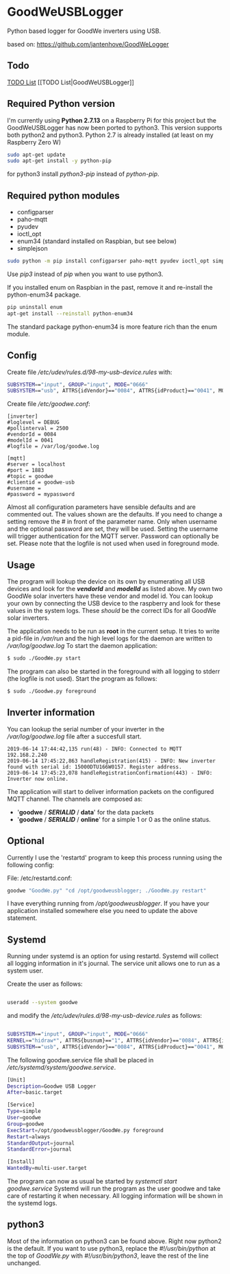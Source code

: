 # GoodWeUSBLogger
Python based logger for GoodWe inverters using USB.

based on: https://github.com/jantenhove/GoodWeLogger

## Todo ##
[TODO List](GoodWeUSBLogger)
[[TODO List|GoodWeUSBLogger]]

## Required Python version

I'm currently using **Python 2.7.13** on a Raspberry Pi for this project but the GoodWeUSBLogger has now been ported to python3. This version 
supports both python2 and python3.
Python 2.7 is already installed (at least on my Raspberry Zero W)

```bash
sudo apt-get update
sudo apt-get install -y python-pip
```
for python3 install _python3-pip_ instead of _python-pip_.

## Required python modules

* configparser
* paho-mqtt
* pyudev
* ioctl_opt
* enum34 (standard installed on Raspbian, but see below)
* simplejson

```bash
sudo python -m pip install configparser paho-mqtt pyudev ioctl_opt simplejson
```
Use _pip3_ instead of _pip_ when you want to use python3.

If you installed enum on Raspbian in the past, remove it and re-install the python-enum34 package.
```bash
pip uninstall enum
apt-get install --reinstall python-enum34
```

The standard package python-enum34 is more feature rich than the enum module.

## Config

Create file _/etc/udev/rules.d/98-my-usb-device.rules_ with:

```bash
SUBSYSTEM=="input", GROUP="input", MODE="0666"
SUBSYSTEM=="usb", ATTRS{idVendor}=="0084", ATTRS{idProduct}=="0041", MODE="0660", GROUP="plugdev", SYMLINK+="goodwe"
```

Create file _/etc/goodwe.conf_:

```
[inverter]
#loglevel = DEBUG
#pollinterval = 2500
#vendorId = 0084
#modelId = 0041
#logfile = /var/log/goodwe.log

[mqtt]
#server = localhost
#port = 1883
#topic = goodwe
#clientid = goodwe-usb
#username = 
#password = mypassword

```
Almost all configuration parameters have sensible defaults and are commented out. The values shown are the defaults. If you need to change a 
setting remove the # in front of the parameter name.
Only when username and the optional password are set, they will be used. Setting the username will trigger authentication for the MQTT server. 
Password can optionally be set.
Please note that the logfile is not used when used in foreground mode.

## Usage

The program will lookup the device on its own by enumerating all USB devices and look for the **_vendorId_** and **_modelId_** as listed above.
My own two GoodWe solar inverters have these vendor and model id. You can lookup your own by connecting the USB device to the raspberry and look for these values in the system logs. These _should_ be the correct IDs for all GoodWe solar inverters.

The application needs to be run as **root** in the current setup. It tries to write a pid-file in _/var/run_ and the high level logs for the daemon are written to _/var/log/goodwe.log_
To start the daemon application:

```bash
$ sudo ./GoodWe.py start
```
The program can also be started in the foreground with all logging to stderr (the logfile is not used). Start the program as follows:

```bash
$ sudo ./Goodwe.py foreground
```

## Inverter information

You can lookup the serial number of your inverter in the _/var/log/goodwe.log_ file after a succesfull start.

```
2019-06-14 17:44:42,135 run(48) - INFO: Connected to MQTT 192.168.2.240
2019-06-14 17:45:22,863 handleRegistration(415) - INFO: New inverter found with serial id: 15000DTU166W0157. Register address.
2019-06-14 17:45:23,078 handleRegistrationConfirmation(443) - INFO: Inverter now online.
```

The application will start to deliver information packets on the configured MQTT channel.
The channels are composed as:
* '**goodwe** / **_SERIALID_** / **data**' for the data packets
* '**goodwe** / **_SERIALID_** / **online**' for a simple 1 or 0 as the online status.

## Optional

Currently I use the 'restartd' program to keep this process running using the following config:

File: /etc/restartd.conf:

```bash
goodwe "GoodWe.py" "cd /opt/goodweusblogger; ./GoodWe.py restart"
```

I have everything running from _/opt/goodweusblogger_. If you have your application installed somewhere else you need to update the above statement.

## Systemd

Running under systemd is an option for using restartd. Systemd will collect all logging information in it's journal. 
The service unit allows one to run as a system user.

Create the user as follows:

```bash

useradd --system goodwe

```

and modify the _/etc/udev/rules.d/98-my-usb-device.rules_ as follows:

```bash

SUBSYSTEM=="input", GROUP="input", MODE="0666"
KERNEL=="hidraw*", ATTRS{busnum}=="1", ATTRS{idVendor}=="0084", ATTRS{idProduct}=="0041", MODE="0660", GROUP="goodwe"
SUBSYSTEM=="usb", ATTRS{idVendor}=="0084", ATTRS{idProduct}=="0041", MODE="0660", GROUP="plugdev", SYMLINK+="goodwe"

```
The following goodwe.service file shall be placed in _/etc/systemd/system/goodwe.service_.

```bash
[Unit]
Description=Goodwe USB Logger
After=basic.target

[Service]
Type=simple
User=goodwe
Group=goodwe
ExecStart=/opt/goodweusblogger/GoodWe.py foreground
Restart=always
StandardOutput=journal
StandardError=journal

[Install]
WantedBy=multi-user.target
```
The program can now as usual be started by _systemctl start goodwe.service_
Systemd will run the program as the user goodwe and take care of restarting it when necessary. All logging information will be shown in the systemd logs.

## python3
Most of the information on python3 can be found above. Right now python2 is the default. If you want to use python3, replace the _#!/usr/bin/python_ at the top of _GoodWe.py_ with _#!/usr/bin/python3_, leave the rest of the line unchanged.
